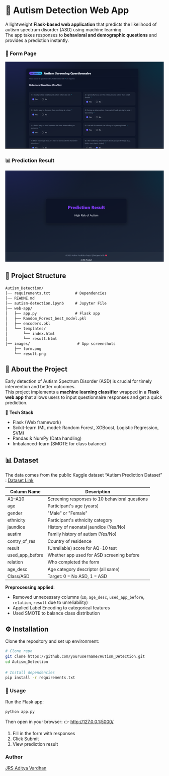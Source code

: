 # 🧠 Autism Detection Web App  

A lightweight **Flask-based web application** that predicts the likelihood of autism spectrum disorder (ASD) using machine learning.  
The app takes responses to **behavioral and demographic questions** and provides a prediction instantly.  

### 📝 Form Page  
![Form Screenshot](images/form.png)  

### 📊 Prediction Result  
![Prediction Screenshot](images/result.png)  

## 📂 Project Structure
```
Autism_Detection/
│── requirements.txt           # Dependencies
│── README.md
│── autism-detection.ipynb     # Jupyter File
│── web-app/
│   ├── app.py                 # Flask app
│   ├── Random_Forest_best_model.pkl
│   ├── encoders.pkl
│   └── templates/
│       └── index.html
│       └── result.html
│── images/                     # App screenshots
    ├── form.png
    └── result.png
```


## 📘 About the Project 

Early detection of Autism Spectrum Disorder (ASD) is crucial for timely intervention and better outcomes.  
This project implements a **machine learning classifier** wrapped in a **Flask web app** that allows users to input questionnaire responses and get a quick prediction.  

🔹 **Tech Stack**  
- Flask (Web framework)  
- Scikit-learn (ML model: Random Forest, XGBoost, Logistic Regression, SVM)  
- Pandas & NumPy (Data handling)  
- Imbalanced-learn (SMOTE for class balance)  


## 📊 Dataset  


The data comes from the public Kaggle dataset “Autism Prediction Dataset” :  [Dataset Link](https://www.kaggle.com/datasets/shivamshinde123/autismprediction?select=train.csv)

| Column Name      | Description                                  |
|------------------|----------------------------------------------|
| A1–A10           | Screening responses to 10 behavioral questions |
| age              | Participant's age (years)                     |
| gender           | "Male" or "Female"                            |
| ethnicity        | Participant's ethnicity category              |
| jaundice         | History of neonatal jaundice (Yes/No)         |
| austim           | Family history of autism (Yes/No)             |
| contry_of_res    | Country of residence                          |
| result           | (Unreliable) score for AQ-10 test            |
| used_app_before  | Whether app used for ASD screening before     |
| relation         | Who completed the form                        |
| age_desc         | Age category descriptor (all same)            |
| Class/ASD        | Target: 0 = No ASD, 1 = ASD                   |

**Preprocessing applied**:  
- Removed unnecessary columns (`ID`, `age_desc`, `used_app_before`, `relation`, `result` due to unreliability)  
- Applied Label Encoding to categorical features  
- Used SMOTE to balance class distribution    


## ⚙️ Installation  

Clone the repository and set up environment:  

```bash
# Clone repo
git clone https://github.com/yourusername/Autism_Detection.git
cd Autism_Detection

# Install dependencies
pip install -r requirements.txt
```

### 🚀 Usage

Run the Flask app: 
```bash 
python app.py
```

Then open in your browser:
👉 http://127.0.0.1:5000/

1. Fill in the form with responses
2. Click Submit
3. View prediction result

### Author
[JRS Aditya Vardhan](https://github.com/ramjangala389)